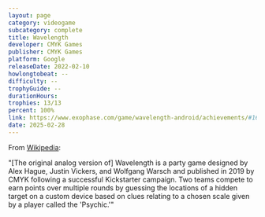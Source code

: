 ```yaml
---
layout: page
category: videogame
subcategory: complete
title: Wavelength
developer: CMYK Games
publisher: CMYK Games
platform: Google
releaseDate: 2022-02-10
howlongtobeat: --
difficulty: --
trophyGuide: --
durationHours:
trophies: 13/13
percent: 100%
link: https://www.exophase.com/game/wavelength-android/achievements/#1644034
date: 2025-02-28
---
```


From [Wikipedia](https://en.wikipedia.org/wiki/Wavelength_(game)):

"[The original analog version of] Wavelength is a party game designed by Alex Hague, Justin Vickers, and Wolfgang Warsch and published in 2019 by CMYK following a successful Kickstarter campaign. Two teams compete to earn points over multiple rounds by guessing the locations of a hidden target on a custom device based on clues relating to a chosen scale given by a player called the 'Psychic.'"
